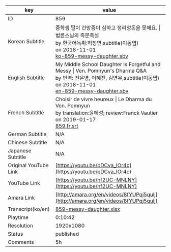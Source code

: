 |  key  |  value  |
|-------|---------|
| ID            | 859 |
| Korean Subtitle | 중학생 딸이 건망증이 심하고 정리정돈을 못해요. \| 법륜스님의 즉문즉설<br>by 한국어녹취:허정연,subtitle(이동엽)<br>on 2018-11-01<br>[ko-859-messy-daughter.sbv](https://github.com/jungtosociety/dharma-qna/raw/master/sub/859/ko-859-messy-daughter.sbv)<br>|
| English Subtitle | My Middle School Daughter Is Forgetful and Messy \| Ven. Pomnyun's Dharma Q&A<br>by 번역: 전은영, 이혜진, 김연우,subtitle(이동엽)<br>on 2018-11-01<br>[en-859-messy-daughter.sbv](https://github.com/jungtosociety/dharma-qna/raw/master/sub/859/en-859-messy-daughter.sbv)<br>|
| French Subtitle | Choisir de vivre heureux \| Le Dharma du Ven. Pomnyun<br>by translation:윤혜정; review:Franck Vautier<br>on 2019-01-17<br>[859.fr.srt](https://github.com/jungtosociety/dharma-qna/raw/master/sub/859/859.fr.srt)<br>|
| German Subtitle | N/A |
| Chinese Subtitle | N/A |
| Japanese Subtitle | N/A |
| Original YouTube Link  | [https://youtu.be/bDCva_IOr4c](https://youtu.be/bDCva_IOr4c) |
| YouTube Link  | [https://youtu.be/hf2UC-MNLNY](https://youtu.be/hf2UC-MNLNY) |
| Amara Link    | [http://amara.org/en/videos/8fYUPqj5qulj](http://amara.org/en/videos/8fYUPqj5qulj) |
| Transcript(ko/en) | [859-messy-daughter.xlsx](https://github.com/jungtosociety/dharma-qna/raw/master/sub/859/859-messy-daughter.xlsx) |
| Playtime | 0:10:42 |
| Resolution | 1920x1080|
| Status | published |
| Comments | 5h |
